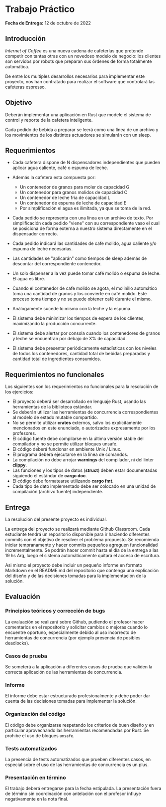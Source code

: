 # Trabajo Práctico

**Fecha de Entrega:** 12 de octubre de 2022

## Introducción

<em>Internet of Coffee</em> es una nueva cadena de cafeterías que pretende competir con tantas otras con un novedoso 
modelo de negocio: los clientes son servidos por robots que preparan sus órdenes de forma totalmente automática.

De entre los multiples desarrollos necesarios para implementar este proyecto, nos han contratado para realizar el software
que controlará las cafeteras espresso.

## Objetivo

Deberán implementar una aplicación en Rust que modele el sistema de control y reporte de la cafetera inteligente. 

Cada pedido de bebida a preparar se leerá como una línea de un archivo y los movimientos de los distintos actuadores se simularán con un sleep. 

## Requerimientos

- Cada cafetera dispone de N dispensadores independientes que pueden aplicar agua caliente, café o espuma de leche.

- Además la cafetera esta compuesta por:
  - Un contenedor de granos para moler de capacidad G
  - Un contenedor para granos molidos de capacidad C
  - Un contenedor de leche fría de capacidad L
  - Un contenedor de espuma de leche de capacidad E
  - Por simplificación el agua es ilimitada, ya que se toma de la red.

- Cada pedido se representa con una línea en un archivo de texto. Por simplificación cada pedido "viene" con su 
  correspondiente vaso el cual se posiciona de forma externa a nuestro sistema directamente en el dispensador correcto.

- Cada pedido indicará las cantidades de cafe molido, agua caliente y/o espuma de leche necesarias.

- Las cantidades se "aplicarán" como tiempos de sleep además de descontar del correspondiente contenedor.

- Un solo dispenser a la vez puede tomar café molido o espuma de leche. El agua es libre.

- Cuando el contenedor de cafe molido se agota, el molinillo automático toma una cantidad de granos y los convierte en café molido. Este proceso toma tiempo y no se puede obtener café durante el mismo.
 
- Análogamente sucede lo mismo con la leche y la espuma. 

- El sistema debe minimizar los tiempos de espera de los clientes, maximizando la producción concurrente. 

- El sistema debe alertar por consola cuando los contenedores de granos y leche se encuentran por debajo de X% de capacidad.

- El sistema debe presentar periódicamente estadísticas con los niveles de todos los contenedores, cantidad total de bebidas preparadas y cantidad total de ingredientes consumidos.


## Requerimientos no funcionales

Los siguientes son los requerimientos no funcionales para la resolución de los ejercicios:

- El proyecto deberá ser desarrollado en lenguaje Rust, usando las herramientas de la biblioteca estándar.
- Se deberán utilizar las herramientas de concurrencia correspondientes al modelo de estado mutable compartido.
- No se permite utilizar **crates** externos, salvo los explícitamente mencionados en este enunciado, o autorizados expresamente por los profesores.
- El código fuente debe compilarse en la última versión stable del compilador y no se permite utilizar bloques unsafe.
- El código deberá funcionar en ambiente Unix / Linux.
- El programa deberá ejecutarse en la línea de comandos.
- La compilación no debe arrojar **warnings** del compilador, ni del linter **clippy**.
- Las funciones y los tipos de datos (**struct**) deben estar documentadas siguiendo el estándar de **cargo doc**.
- El código debe formatearse utilizando **cargo fmt**.
- Cada tipo de dato implementado debe ser colocado en una unidad de compilación (archivo fuente) independiente.

## Entrega

La resolución del presente proyecto es individual.

La entrega del proyecto se realizará mediante Github Classroom. Cada estudiante tendrá un repositorio disponible para 
ir haciendo diferentes commits con el objetivo de resolver el problema propuesto. Se recomienda iniciar tempranamente y
hacer commits pequeños agreguen funcionalidad incrementalmente.
Se podrán hacer commit hasta el día de la entrega a las 19 hs Arg, luego el sistema automáticamente quitará el acceso
de escritura.

Asi mismo el proyecto debe incluir un pequeño informe en formato Markdown en el README.md del repositorio que contenga una 
explicación del diseño y de las decisiones tomadas para la implementación de la solución.

## Evaluación

### Principios teóricos y corrección de bugs

La evaluación se realizará sobre Github, pudiendo el profesor hacer comentarios en el repositorio y solicitar cambios
o mejoras cuando lo encuentre oportuno, especialmente debido al uso incorrecto de herramientas de concurrencia (por ejemplo presencia de posibles deadlocks).

### Casos de prueba

Se someterá a la aplicación a diferentes casos de prueba que validen la correcta aplicación de las herramientas de concurrencia.

### Informe

El informe debe estar estructurado profesionalmente y debe poder dar cuenta de las decisiones tomadas para implementar la solución.

### Organización del código

El código debe organizarse respetando los criterios de buen diseño y en particular aprovechando las herramientas recomendadas por Rust. Se prohibe el uso de bloques `unsafe`. 

### Tests automatizados

La presencia de tests automatizados que prueben diferentes casos, en especial sobre el uso de las herramientas de concurrencia es un plus.

### Presentación en término

El trabajo deberá entregarse para la fecha estipulada. La presentación fuera de término sin coordinación con antelación con el profesor influye negativamente en la nota final.
